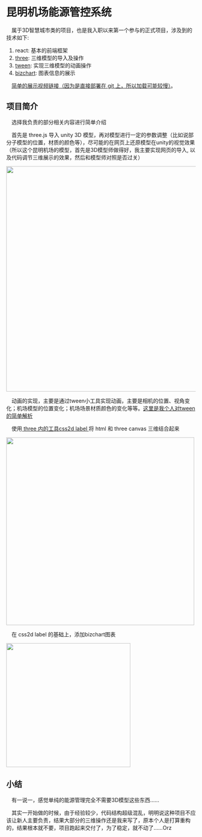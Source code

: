 # 昆明机场能源管控系统

&emsp;属于3D智慧城市类的项目，也是我入职以来第一个参与的正式项目，涉及到的技术如下:

1. react: 基本的前端框架
2. [three](https://threejs.org/): 三维模型的导入及操作
3. [tween](https://github.com/tweenjs/tween.js): 实现三维模型的动画操作
4. [bizchart](https://bizcharts.taobao.com/product/BizCharts4/gallery): 图表信息的展示

&emsp;[简单的展示视频链接（因为是直接部署在 git 上，所以加载可能较慢）](https://WxbOfficial.github.io/react_project/resume/%E6%98%86%E6%98%8E%E6%9C%BA%E5%9C%BA%E8%83%BD%E6%BA%90%E7%AE%A1%E6%8E%A7%E7%B3%BB%E7%BB%9F/mp4_1.mp4)。

## 项目简介

&emsp;选择我负责的部分相关内容进行简单介绍  

&emsp;首先是 three.js 导入 unity 3D 模型，再对模型进行一定的参数调整（比如说部分子模型的位置，材质的颜色等），尽可能的在网页上还原模型在unity的视觉效果（所以这个昆明机场的模型，首先是3D模型师做得好，我主要实现网页的导入, 以及代码调节三维展示的效果，然后和模型师对照是否过关）

<img src='https://WxbOfficial.github.io/react_project/resume/%E6%98%86%E6%98%8E%E6%9C%BA%E5%9C%BA%E8%83%BD%E6%BA%90%E7%AE%A1%E6%8E%A7%E7%B3%BB%E7%BB%9F/img1.jpg' width="600" />

&emsp;动画的实现，主要是通过tween小工具实现动画，主要是相机的位置、视角变化；机场模型的位置变化；机场场景材质颜色的变化等等。[这里是我个人对tween的简单解析](https://github.com/WxbOfficial/react_project/blob/main/resume/tween/tween%E7%AE%80%E6%9E%90.md)

&emsp;使用[ three 内的工具css2d label ](https://threejs.org/examples/?q=css2d#css2d_label)将 html 和 three canvas 三维结合起来

<img src='https://WxbOfficial.github.io/react_project/resume/%E6%98%86%E6%98%8E%E6%9C%BA%E5%9C%BA%E8%83%BD%E6%BA%90%E7%AE%A1%E6%8E%A7%E7%B3%BB%E7%BB%9F/img2.jpg' width="500" />

&emsp;在 css2d label 的基础上，添加bizchart图表

<img src='https://WxbOfficial.github.io/react_project/resume/%E6%98%86%E6%98%8E%E6%9C%BA%E5%9C%BA%E8%83%BD%E6%BA%90%E7%AE%A1%E6%8E%A7%E7%B3%BB%E7%BB%9F/img3.jpg' width="330" />

## 小结

&emsp;有一说一，感觉单纯的能源管理完全不需要3D模型这些东西……

&emsp;其实一开始做的时候，由于经验较少，代码结构超级混乱，明明说这种项目不应该让新人主要负责，结果大部分的三维操作还是我来写了，原本个人是打算重构的，结果根本就不要，项目跑起来交付了，为了稳定，就不动了……Orz